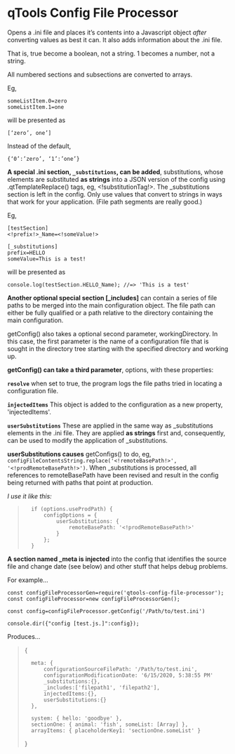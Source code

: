 # qTools Config File Processor

Opens a .ini file and places it’s contents into a Javascript object
_after_ converting values as best it can. It also adds information about
the .ini file.

That is, true become a boolean, not a string. 1 becomes a number, not a
string.

All numbered sections and subsections are converted to arrays.

Eg,

    someListItem.0=zero
    someListItem.1=one

will be presented as

    [‘zero’, one’]

Instead of the default,

    {‘0’:’zero’, ‘1’:’one’}


**A special .ini section, ``_substitutions``, can be added**, substitutions,
whose elements are substituted __as strings__ into a JSON version of the
config using .qtTemplateReplace() tags, eg, <!substitutionTag!>. The
_substitutions section is left in the config. Only use values that
convert to strings in ways that work for your application. (File path
segments are really good.)

Eg,
	
	[testSection]
    <!prefix!>_Name=<!someValue!>
    
    [_substitutions]
    prefix=HELLO
    someValue=This is a test!

will be presented as

    console.log(testSection.HELLO_Name); //=> 'This is a test'

**Another optional special section [_includes]** can contain a series of file paths to be merged
into the main configuration object. The file path can either be fully qualified or 
a path relative to the directory containing the main configuration.


getConfig() also takes a optional second parameter, workingDirectory. 
In this case, the first parameter is the name of a configuration file 
that is sought in the directory tree starting with the specified directory 
and working up.



**getConfig() can take a third parameter**, options, with these properties:

**`resolve`**	when set to true, the program logs the file paths tried in locating a configuration file.

**`injectedItems`** This object is added to the configuration as a new property, 'injectedItems'.

**`userSubstitutions`**	These are applied in the same way as _substitutions elements in the .ini 
file. They are applied **as strings** first and, consequently, can be used to modify
the application of _substitutions.

**userSubstitutions causes** getConfigs() to do, eg, `configFileContentsString.replace('<!remoteBasePath!>', '<!prodRemoteBasePath!>')`.
When _substitutions is processed, all references to remoteBasePath have been revised and result in the config
being returned with paths that point at production.

_I use it like this:_

>		if (options.useProdPath) {
>			configOptions = {
>				userSubstitutions: {
>					remoteBasePath: '<!prodRemoteBasePath!>'
>				}
>			};
>		}



**A section named _meta is injected** into the config that identifies the 
source file and change date (see below) and other stuff that helps debug problems.

For example…

    
    const configFileProcessorGen=require('qtools-config-file-processor');
    const configFileProcessor=new configFileProcessorGen();
    
    const config=configFileProcessor.getConfig('/Path/to/test.ini')
    
    console.dir({"config [test.js.]":config});
    

Produces…


>	{
>
>		meta: {
>			configurationSourceFilePath: '/Path/to/test.ini',
>			configurationModificationDate: '6/15/2020, 5:38:55 PM'
>			_substitutions:{},
>			_includes:['filepath1', 'filepath2'],
>			injectedItems:{},
>			userSubstitutions:{}
>		},
>		
>		system: { hello: 'goodbye' },
>		sectionOne: { animal: 'fish', someList: [Array] },
>		arrayItems: { placeholderKey1: 'sectionOne.someList' }
>	}



